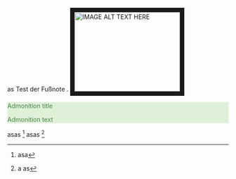 

as
Test der Fußnote . 
<a href="https://www.youtube.com/watch?feature=player_embedded&v=dQw4w9WgXcQ
" target="_blank"><img src="https://img.youtube.com/vi/dQw4w9WgXcQ/0.jpg" 
alt="IMAGE ALT TEXT HERE" width="240" height="180" border="10" /></a>

<div style="color: #468847; background-color: #dff0d8;">
<p class="admonition-title">Admonition title</p>
<p>Admonition text</p>
</div>

asas [^1]
asas [^2]

[^1]: asa
[^2]: a
as
